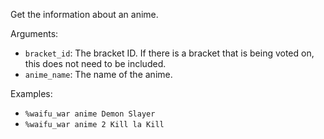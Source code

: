 Get the information about an anime.

Arguments:
* `bracket_id`: The bracket ID. If there is a bracket that is being voted on, this does not need to be included.
* `anime_name`: The name of the anime.

Examples:
* `%waifu_war anime Demon Slayer`
* `%waifu_war anime 2 Kill la Kill`
